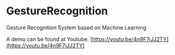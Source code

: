 # GestureRecognition
Gesture Recognition System based on Machine Learning

A demo can be found at Youtube.
[https://youtu.be/4n9F7iJJ2TY](https://youtu.be/4n9F7iJJ2TY)
